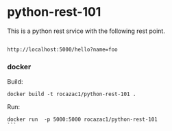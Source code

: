 # python-rest-101

This is a python rest srvice with the following rest point.


```

http://localhost:5000/hello?name=foo

```

### docker

Build:
```
docker build -t rocazac1/python-rest-101 .
```

Run: 
````
docker run  -p 5000:5000 rocazac1/python-rest-101
```

